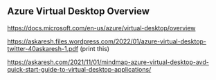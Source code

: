 
## Azure Virtual Desktop Overview
https://docs.microsoft.com/en-us/azure/virtual-desktop/overview

https://askaresh.files.wordpress.com/2022/01/azure-virtual-desktop-twitter-40askaresh-1.pdf  (print this)

https://askaresh.com/2021/11/01/mindmap-azure-virtual-desktop-avd-quick-start-guide-to-virtual-desktop-applications/
